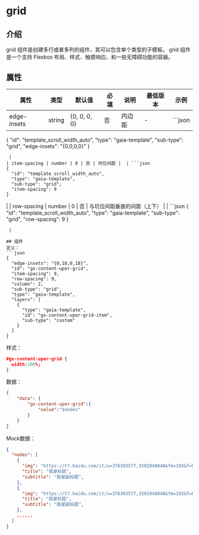 # grid
## 介绍
grid 组件是创建多行或者多列的组件，其可以包含单个类型的子模板。
grid 组件是一个支持 Flexbox 布局、样式、触摸响应、和一些无障碍功能的容器。
## 属性
| **属性** | **类型** | **默认值** | **必填** | **说明** | **最低版本** | **示例** |
| --- | --- | --- | --- | --- | --- | --- |
| edge-insets | string | {0, 0, 0, 0} | 否 | 内边距 | - | ```json
{
  "id": "template_scroll_width_auto",
  "type": "gaia-template",
  "sub-type": "grid",
  "edge-insets": "{0,0,0,0}"
}
```
 |
| item-spacing | number | 0 | 否 | 坑位间距 |  | ```json
{
  "id": "template_scroll_width_auto",
  "type": "gaia-template",
  "sub-type": "grid",
  "item-spacing": 9
}
```
 |
| row-spacing | number | 0 | 否 | 与坑位间距垂直的间距（上下） |  | ```json
{
  "id": "template_scroll_width_auto",
  "type": "gaia-template",
  "sub-type": "grid",
  "row-spacing": 9
}
```
 |

## 组件
定义：
```json
{
  "edge-insets": "{0,18,0,18}",
  "id": "gx-content-uper-grid",
  "item-spacing": 9,
  "row-spacing": 9,
  "column": 2,
  "sub-type": "grid",
  "type": "gaia-template",
  "layers": [
    {
      "type": "gaia-template",
      "id": "gx-content-uper-grid-item",
      "sub-type": "custom"
    }
  ]
}

```
样式：
```json
#gx-content-uper-grid {
  width:100%;
}

```
数据：
```json
{
    "data": {
        "gx-content-uper-grid":{
            "value":"$nodes"
        }
    }
}

```
Mock数据：
```json
{
  "nodes": [
    {
      "img": "https://t7.baidu.com/it/u=376303577,3502948048&fm=193&f=GIF",
      "title": "我是标题",
      "subtitle": "我是副标题",
    },
    {
      "img": "https://t7.baidu.com/it/u=376303577,3502948048&fm=193&f=GIF",
      "title": "我是标题",
      "subtitle": "我是副标题",
    },
    ......
  ]
}

```
### 


